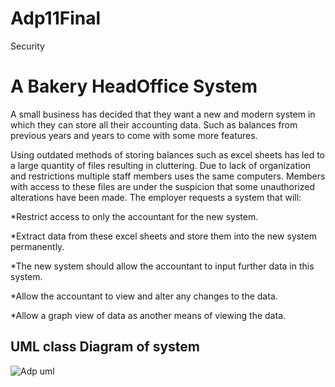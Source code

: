 # Adp11Final
Security
# A Bakery HeadOffice System

A small business has decided that they want a new and modern system in which they can store all their accounting data. Such as balances from previous years and years to come with some more features.

Using outdated methods of storing balances such as excel sheets has led to a large quantity of files resulting in cluttering. Due to lack of organization and restrictions multiple staff members uses the same computers. Members with access to these files are under the suspicion that some unauthorized alterations have been made.
The employer requests a system that will:

*Restrict access to only the accountant for the new system.	

*Extract data from these excel sheets and store them into the new system permanently.

*The new system should allow the accountant to input further data in this system.

*Allow the accountant to view and alter any changes to the data.

*Allow a graph view of data as another means of viewing the data.

## UML class Diagram of system

![Adp uml](https://user-images.githubusercontent.com/47378046/56246529-21371980-609a-11e9-83c3-f218869cd914.png)
